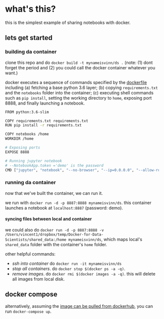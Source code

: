 # what's this?
this is the simplest example of sharing notebooks with docker. 

## lets get started
### building da container
clone this repo and do `docker build -t mynameisvinn/ds .` (note: (1) dont forget the period and (2) you could call the docker container whatever you want.) 

docker executes a sequence of commands specified by the [dockerfile](https://github.com/mynameisvinn/Docker-for-Data-Scientists/blob/master/Dockerfile) including (a) fetching a base python 3.6 layer; (b) copying `requirements.txt` and the `notebooks` folder into the container; (c) executing shell commands such as `pip install`, setting the working directory to `home`, exposing port 8888, and finally launching a notebook.
```bash
FROM python:3.6-slim

COPY requirements.txt requirements.txt
RUN pip install -r requirements.txt

COPY notebooks /home
WORKDIR /home

# Exposing ports
EXPOSE 8888

# Running jupyter notebook
# --NotebookApp.token ='demo' is the password
CMD ["jupyter", "notebook", "--no-browser", "--ip=0.0.0.0", "--allow-root", "--NotebookApp.token='demo'"]
```

### running da container
now that we've built the container, we can run it.

we run with `docker run -d -p 8887:8888 mynameisvinn/ds`. this container launches a notebook at `localhost:8887` (password: demo).

#### syncing files between local and container
we could also do `docker run -d -p 8887:8888 -v /Users/vincent1/dropbox/temp/Docker-for-Data-Scientists/shared_data:/home mynameisvinn/ds`, which maps local's `shared_data` folder with the container's `home` folder. 

other helpful commands:
* *ssh into container* do `docker run -it mynameisvinn/ds`
* *stop all containers*. do `docker stop $(docker ps -a -q)`. 
* *remove images*. do `docker rmi $(docker images -a -q)`. this will delete all images from local disk.

## docker compose
alternatively, assuming the [image can be pulled from dockerhub](https://hub.docker.com/r/mynameisvinn/ds/), you can run `docker-compose up`.